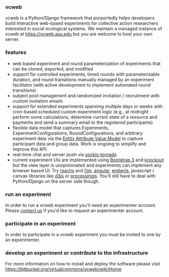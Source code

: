 ### vcweb 
vcweb is a Python/Django framework that purportedly helps developers build interactive web-based experiments for collective action researchers interested in social ecological systems. 
We maintain a managed instance of vcweb at https://vcweb.asu.edu but you are welcome to host your own server.

### features
* web based experiment and round parameterization of experiments that can be cloned, exported, and modified
* support for controlled experiments, timed rounds with parameterizable duration, and round transitions manually
  managed by an experiment facilitator (with active development to implement automated round transitions)
* subject pool management and randomized invitation / recruitment with custom invitation emails
* support for extended experiments spanning multiple days or weeks with cron-based scheduled custom experiment
  logic (e.g., at midnight perform some calculations, determine current state of a resource and payments and send a
  summary email to the registered participants)
* flexible data model that captures Experiments, ExperimentConfigurations, RoundConfigurations, and arbitrary experiment
  data via the [Entity Attribute Value Model](http://en.wikipedia.org/wiki/Entity%E2%80%93attribute%E2%80%93value_model)
  to capture participant data and group data. Work is ongoing to simplify and improve this API.
* real-time chat and server push via [sockjs-tornado](https://github.com/mrjoes/sockjs-tornado)
* current experiment UIs are implemented using [Bootstrap 3](http://getbootstrap.com) and [knockout](http://knockoutjs.com) but the
view layer is unopinionated and experiments can implement any browser based UI. Try
[reactjs](http://facebook.github.io/react/) and [Om](https://github.com/swannodette/om),
[angular](https://angularjs.org/), [emberjs](http://emberjs.com/), javascript / canvas libraries like
[d3js](http://d3js.org/) or [processingjs](http://ejohn.org/blog/processingjs/).
You'll still have to deal with Python/Django on the server side though.

### run an experiment

In order to run a vcweb experiment you'll need an experimenter account. Please [contact us](http://vcweb.asu.edu/contact)
if you'd like to request an experimenter account. 

### participate in an experiment

In order to participate in a vcweb experiment you must be invited to one by an experimenter. 

### develop an experiment or contribute to the infrastructure

For more information on how to install and deploy the software please visit <https://bitbucket.org/virtualcommons/vcweb/wiki/Home>
